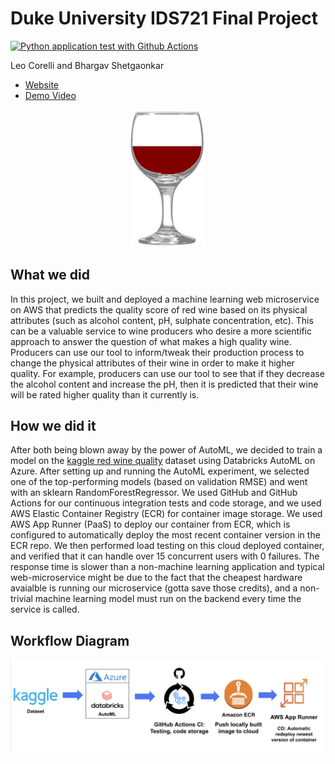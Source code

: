 # Duke University IDS721 Final Project
[![Python application test with Github Actions](https://github.com/leocorelli/IDS-721-final-proj/actions/workflows/main.yml/badge.svg)](https://github.com/leocorelli/IDS-721-final-proj/actions/workflows/main.yml)

Leo Corelli and Bhargav Shetgaonkar

- [Website](https://u3fd6dambz.us-east-1.awsapprunner.com/)
- [Demo Video](https://duke.box.com/s/izob0a3mg9gotg9qo2190n8yef1xj2xu)

<p align="center">
  <img src="https://github.com/leocorelli/IDS-721-final-proj/blob/main/images/Red_Wine_picto.png" width="120" />
</p>


## What we did
In this project, we built and deployed a machine learning web microservice on AWS that predicts the quality score of red wine based on its physical attributes (such as alcohol content, pH, sulphate concentration, etc). This can be a valuable service to wine producers who desire a more scientific approach to answer the question of what makes a high quality wine. Producers can use our tool to inform/tweak their production process to change the physical attributes of their wine in order to make it higher quality. For example, producers can use our tool to see that if they decrease the alcohol content and increase the pH, then it is predicted that their wine will be rated higher quality than it currently is.

## How we did it
After both being blown away by the power of AutoML, we decided to train a model on the [kaggle red wine quality](https://www.kaggle.com/datasets/uciml/red-wine-quality-cortez-et-al-2009) dataset using Databricks AutoML on Azure. After setting up and running the AutoML experiment, we selected one of the top-performing models (based on validation RMSE) and went with an sklearn RandomForestRegressor. We used GitHub and GitHub Actions for our continuous integration tests and code storage, and we used AWS Elastic Container Registry (ECR) for container image storage. We used AWS App Runner (PaaS) to deploy our container from ECR, which is configured to automatically deploy the most recent container version in the ECR repo. We then performed load testing on this cloud deployed container, and verified that it can handle over 15 concurrent users with 0 failures. The response time is slower than a non-machine learning application and typical web-microservice might be due to the fact that the cheapest hardware avaialble is running our microservice (gotta save those credits), and a non-trivial machine learning model must run on the backend every time the service is called. 

## Workflow Diagram

<p align="center">
  <img src="https://github.com/leocorelli/IDS-721-final-proj/blob/main/images/workflow%20diagram.png" width="800" />
</p>
